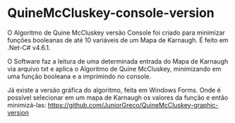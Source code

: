 # QuineMcCluskey-console-version

O Algoritmo de Quine McCluskey versão Console foi criado para minimizar funções booleanas de até 10 variáveis de um Mapa de Karnaugh.
É feito em .Net-C# v4.6.1.

O Software faz a leitura de uma determinada entrada do Mapa de Karnaugh via arquivo txt e aplica o Algoritmo de Quine McCluskey, minimizando em uma função booleana e a imprimindo no console.

Já existe a versão gráfica do algoritmo, feita em Windows Forms. Onde é possível selecionar em um mapa de Karnaugh os valores da função e então minimizá-las: https://github.com/JuniorGreco/QuineMcCluskey-graphic-version
